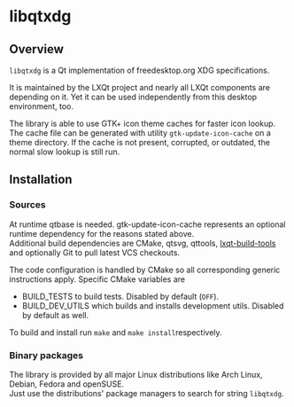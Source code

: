 # libqtxdg

## Overview

`libqtxdg` is a Qt implementation of freedesktop.org XDG specifications.  

It is maintained by the LXQt project and nearly all LXQt components are depending on it. Yet it can be used independently from this desktop environment, too.  

The library is able to use GTK+ icon theme caches for faster icon lookup. The cache file can be generated with utility `gtk-update-icon-cache` on a theme directory. If the cache is not present, corrupted, or outdated, the normal slow lookup is still run.  

## Installation

### Sources

At runtime qtbase is needed. gtk-update-icon-cache represents an optional runtime dependency for the reasons stated above.  
Additional build dependencies are CMake, qtsvg, qttools, [lxqt-build-tools](https://github.com/lxqt/lxqt-build-tools) and optionally Git to pull latest VCS checkouts.

The code configuration is handled by CMake so all corresponding generic instructions apply. Specific CMake variables are
* BUILD_TESTS to build tests. Disabled by default (`OFF`).
* BUILD_DEV_UTILS which builds and installs development utils. Disabled by default as well.

To build and install run `make` and `make install`respectively.

### Binary packages

The library is provided by all major Linux distributions like Arch Linux, Debian, Fedora and openSUSE.  
Just use the distributions' package managers to search for string `libqtxdg`.

